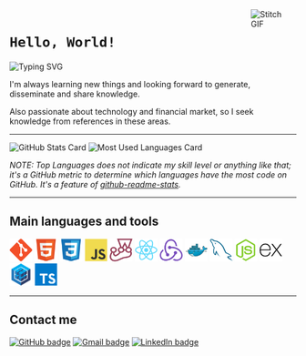<a href="https://en.wikipedia.org/wiki/Stitch_(Lilo_%26_Stitch)">
  <img
    align="right"
    alt="Stitch GIF"
    src="https://media.giphy.com/media/zQZsoCpu3Ipq0/giphy.gif"
    width="80"
  />
</a>

# `Hello, World!`

![Typing SVG](https://readme-typing-svg.herokuapp.com?color=18B2FF&vCenter=true&multiline=true&height=80&lines=My+name+is+Gustavo+Dolzan;but+you+can+call+me+Biza)

I'm always learning new things and looking forward to generate, disseminate and share knowledge.

Also passionate about technology and financial market, so I seek knowledge from references in these areas.

---

<img
  alt="GitHub Stats Card"
  height="200"
  src="https://github-readme-stats.vercel.app/api?username=gugadolzan&hide=stars,issues&count_private=true&show_icons=true&hide_rank=true&include_all_commits=true&custom_title=GitHub%20Stats&bg_color=30,000304,005e8d,18b2ff&title_color=fff&text_color=fff&icon_color=fff"
/>
<img
  alt="Most Used Languages Card"
  height="200"
  src="https://github-readme-stats.vercel.app/api/top-langs/?username=gugadolzan&langs_count=6&layout=compact&bg_color=30,18b2ff,005e8d,000304&title_color=fff&text_color=fff"
/>

*NOTE: Top Languages does not indicate my skill level or anything like that; it's a GitHub metric to determine which languages have the most code on GitHub. It's a feature of [github-readme-stats](https://github.com/anuraghazra/github-readme-stats).*

---

## Main languages and tools

<img
  alt="Git icon"
  src="https://raw.githubusercontent.com/devicons/devicon/master/icons/git/git-original.svg"
  width="40"
/>
<img
  alt="HTML5 icon"
  src="https://raw.githubusercontent.com/devicons/devicon/master/icons/html5/html5-original.svg"
  width="40"
/>
<img
  alt="CSS3 icon"
  src="https://raw.githubusercontent.com/devicons/devicon/master/icons/css3/css3-original.svg"
  width="40"
/>
<img
  alt="JavaScript icon"
  src="https://raw.githubusercontent.com/devicons/devicon/master/icons/javascript/javascript-original.svg"
  width="40"
/>
<img
  alt="Jest icon"
  src="https://raw.githubusercontent.com/devicons/devicon/master/icons/jest/jest-plain.svg"
  width="40"
/>
<img
  alt="React icon"
  src="https://raw.githubusercontent.com/devicons/devicon/master/icons/react/react-original.svg"
  width="40"
/>
<img
  alt="Redux icon"
  src="https://raw.githubusercontent.com/devicons/devicon/master/icons/redux/redux-original.svg"
  width="40"
/>
<img
  alt="Docker icon"
  src="https://raw.githubusercontent.com/devicons/devicon/master/icons/docker/docker-original.svg"
  width="40"
/>
<img
  alt="MySQL icon"
  src="https://raw.githubusercontent.com/devicons/devicon/master/icons/mysql/mysql-original.svg"
  width="40"
/>
<img
  alt="Node.js icon"
  src="https://raw.githubusercontent.com/devicons/devicon/master/icons/nodejs/nodejs-original.svg"
  width="40"
/>
<img
  alt="Express.js icon"
  src="https://raw.githubusercontent.com/devicons/devicon/master/icons/express/express-original.svg"
  width="40"
/>
<img
  alt="Sequelize ORM icon"
  src="https://raw.githubusercontent.com/devicons/devicon/master/icons/sequelize/sequelize-original.svg"
  width="40"
/>
<img
  alt="TypeScript icon"
  src="https://raw.githubusercontent.com/devicons/devicon/master/icons/typescript/typescript-original.svg"
  width="40"
/>

---

## Contact me

[![GitHub badge](https://img.shields.io/badge/GitHub-005e8d?style=for-the-badge&logo=github&logoColor=white)](https://github.com/gugadolzan)
[![Gmail badge](https://img.shields.io/badge/Gmail-005e8d?style=for-the-badge&logo=gmail&logoColor=white)](mailto:gudolzan@gmail.com)
[![LinkedIn badge](https://img.shields.io/badge/LinkedIn-005e8d?style=for-the-badge&logo=linkedin&logoColor=white)](https://www.linkedin.com/in/gustavo-dolzan/)
